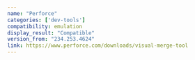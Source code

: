 ```yaml
---
name: "Perforce"
categories: ['dev-tools']
compatibility: emulation
display_result: "Compatible"
version_from: "234.253.4624"
link: https://www.perforce.com/downloads/visual-merge-tool
---
```


